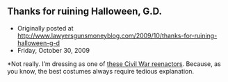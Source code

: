 ## Thanks for ruining Halloween, G.D.

 * Originally posted at http://www.lawyersgunsmoneyblog.com/2009/10/thanks-for-ruining-halloween-g-d
 * Friday, October 30, 2009

\*Not really.  I’m dressing as one of [these Civil War reenactors](http://www.youtube.com/watch?v=u2XlSXcwJ3o).  Because, as you know, the best costumes always require tedious explanation.